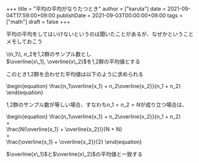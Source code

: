 +++
title = "平均の平均がなりたつとき"
author = ["karuta"]
date = 2021-09-04T17:59:00+09:00
publishDate = 2021-09-03T00:00:00+09:00
tags = ["math"]
draft = false
+++

平均の平均をしてはいけないというのは聞いたことがあるが、なぜかということメモしておこう  

<!--more-->  

\\(n\_1\\), $n\_2$を1,2群のサンプル数とし  
$\overline{x\_1}, \overline{x\_2}$を1,2群の平均値とする  

このとき1,2群を合わせた平均値は以下のように求められる  

\begin{equation}
 \frac{n\_1\overline{x\_1} + n\_2\overline{x\_2}}{n\_1 + n\_2}
\end{equation}

1,2群のサンプル数が等しい場合、すなわち$n\_1 = n\_2 = N$が成り立つ場合は、  

\begin{equation}
 \frac{n\_1\overline{x\_1} + n\_2\overline{x\_2}}{n\_1 + n\_2} \
 = \
 \frac{N(\overline{x\_1} + \overline{x\_2})}{N + N} \
 = \
 \frac{\overline{x\_1} + \overline{x\_2}}{2}
\end{equation}

$\overline{x\_1}$と$\overline{x\_2}$の平均値と一致する
